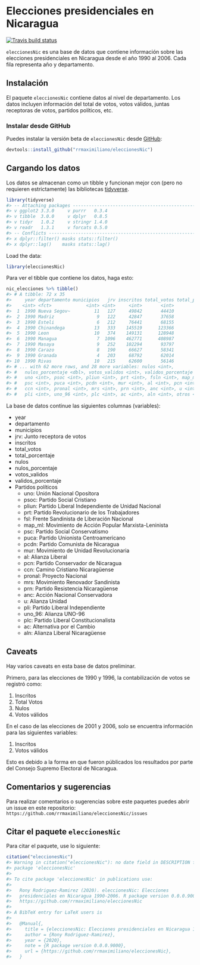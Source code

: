 
<!-- README.md is generated from README.Rmd. Please edit that file -->

# Elecciones presidenciales en Nicaragua

<!-- badges: start -->

[![Travis build
status](https://travis-ci.com/kjhealy/congress.svg?branch=master)](https://travis-ci.com/kjhealy/congress)
<!-- badges: end -->

`eleccionesNic` es una base de datos que contiene información sobre las
elecciones presidenciales en Nicaragua desde el año 1990 al 2006. Cada
fila representa año y departamento.

## Instalación

El paquete `eleccionesNic` contiene datos al nivel de departamento. Los
datos incluyen información del total de votos, votos válidos, juntas
receptoras de votos, partidos políticos, etc.

### Instalar desde GitHub

Puedes instalar la versión beta de `eleccionesNic` desde
[GitHub](https://github.com/rrmaximiliano/eleccionesNic):

``` r
devtools::install_github("rrmaximiliano/eleccionesNic")
```

## Cargando los datos

Los datos se almacenan como un tibble y funcionan mejor con (pero no
requieren estrictamente) las bibliotecas
[tidyverse](http://tidyverse.org/).

``` r
library(tidyverse)
#> -- Attaching packages ------------------------------------------------------------------------ tidyverse 1.3.0 --
#> v ggplot2 3.3.0     v purrr   0.3.4
#> v tibble  3.0.0     v dplyr   0.8.5
#> v tidyr   1.0.2     v stringr 1.4.0
#> v readr   1.3.1     v forcats 0.5.0
#> -- Conflicts --------------------------------------------------------------------------- tidyverse_conflicts() --
#> x dplyr::filter() masks stats::filter()
#> x dplyr::lag()    masks stats::lag()
```

Load the data:

``` r
library(eleccionesNic)
```

Para ver el tibble que contiene los datos, haga esto:

``` r
nic_elecciones %>% tibble()
#> # A tibble: 72 x 35
#>     year departamento municipios   jrv inscritos total_votos total_porcentaje
#>    <int> <fct>             <int> <int>     <int>       <int>            <dbl>
#>  1  1990 Nueva Segov~         11   127     49842       44410            0.891
#>  2  1990 Madriz                9   122     42847       37658            0.879
#>  3  1990 Esteli                6   212     76441       68155            0.892
#>  4  1990 Chinandega           13   333    145519      123366            0.848
#>  5  1990 Leon                 10   374    149131      128948            0.865
#>  6  1990 Managua               7  1096    462771      408987            0.884
#>  7  1990 Masaya                9   252    102294       93797            0.917
#>  8  1990 Carazo                8   190     66627       58341            0.876
#>  9  1990 Granada               4   203     68792       62014            0.902
#> 10  1990 Rivas                10   215     62600       56146            0.897
#> # ... with 62 more rows, and 28 more variables: nulos <int>,
#> #   nulos_porcentaje <dbl>, votos_validos <int>, validos_porcentaje <dbl>,
#> #   uno <int>, psoc <int>, pliun <int>, prt <int>, fsln <int>, map_ml <int>,
#> #   psc <int>, puca <int>, pcdn <int>, mur <int>, al <int>, pcn <int>,
#> #   ccn <int>, pronal <int>, mrs <int>, prn <int>, anc <int>, u <int>,
#> #   pli <int>, uno_96 <int>, plc <int>, ac <int>, aln <int>, otros <int>
```

La base de datos continue las siguientes columnas (variables):

  - year
  - departamento
  - municipios
  - jrv: Junto receptora de votos
  - inscritos
  - total\_votos
  - total\_porcentaje
  - nulos
  - nulos\_porcentaje
  - votos\_validos
  - validos\_porcentaje
  - Partidos políticos
      - uno: Unión Nacional Opositora
      - psoc: Partido Social Cristiano
      - pliun: Partido Liberal Independiente de Unidad Nacional
      - prt: Partido Revolucionario de los Trabajadores
      - fsl: Frente Sandinista de Liberación Nacional
      - map\_ml: Movimiento de Acción Popular Marxista-Leninista
      - psc: Partido Social Conservatismo
      - puca: Partido Unionista Centroamericano
      - pcdn: Partido Comunista de Nicaragua
      - mur: Movimiento de Unidad Revolucionaria
      - al: Alianza Liberal
      - pcn: Partido Conservador de Nicaragua  
      - ccn: Camino Cristiano Nicaragüense
      - pronal: Proyecto Nacional
      - mrs: Movimiento Renovador Sandinista
      - prn: Partido Resistencia Nicaragüense
      - anc: Acción Nacional Conservadora
      - u: Alianza Unidad
      - pli: Partido Liberal Independiente
      - uno\_96: Alianza UNO-96
      - plc: Partido Liberal Constitucionalista
      - ac: Alternativa por el Cambio
      - aln: Alianza Liberal Nicaragüense

## Caveats

Hay varios caveats en esta base de datos preliminar.

Primero, para las elecciones de 1990 y 1996, la contabilización de votos
se registró como:

1.  Inscritos
2.  Total Votos
3.  Nulos
4.  Votos válidos

En el caso de las elecciones de 2001 y 2006, solo se encuentra
información para las siguientes variables:

1.  Inscritos
2.  Votos válidos

Esto es debido a la forma en que fueron públicados los resultados por
parte del Consejo Supremo Electoral de Nicaragua.

## Comentarios y sugerencias

Para realizar comentarios o sugerencias sobre este paquetes puedes abrir
un issue en este repositorio:
`https://github.com/rrmaximiliano/eleccionesNic/issues`

## Citar el paquete `eleccionesNic`

Para citar el paquete, use lo siguiente:

``` r
citation("eleccionesNic")
#> Warning in citation("eleccionesNic"): no date field in DESCRIPTION file of
#> package 'eleccionesNic'
#> 
#> To cite package 'eleccionesNic' in publications use:
#> 
#>   Rony Rodriguez-Ramirez (2020). eleccionesNic: Elecciones
#>   presidenciales en Nicaragua 1990-2006. R package version 0.0.0.9000.
#>   https://github.com/rrmaximiliano/eleccionesNic
#> 
#> A BibTeX entry for LaTeX users is
#> 
#>   @Manual{,
#>     title = {eleccionesNic: Elecciones presidenciales en Nicaragua 1990-2006},
#>     author = {Rony Rodriguez-Ramirez},
#>     year = {2020},
#>     note = {R package version 0.0.0.9000},
#>     url = {https://github.com/rrmaximiliano/eleccionesNic},
#>   }
```
